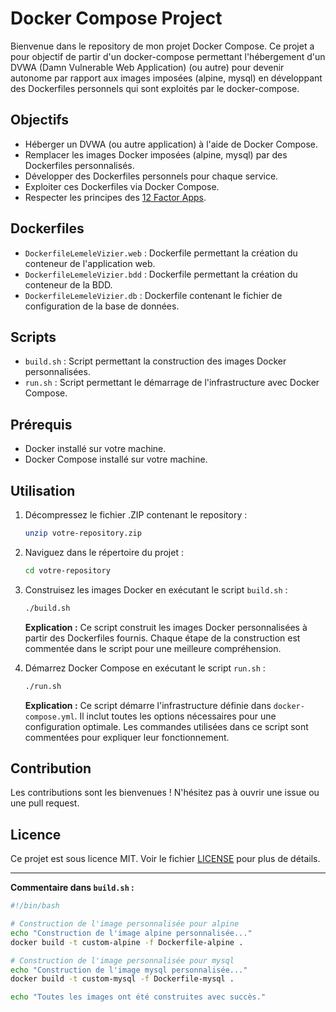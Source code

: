 # Docker Compose Project

Bienvenue dans le repository de mon projet Docker Compose. Ce projet a pour objectif de partir d'un docker-compose permettant l'hébergement d'un DVWA (Damn Vulnerable Web Application) (ou autre) pour devenir autonome par rapport aux images imposées (alpine, mysql) en développant des Dockerfiles personnels qui sont exploités par le docker-compose.

## Objectifs

- Héberger un DVWA (ou autre application) à l'aide de Docker Compose.
- Remplacer les images Docker imposées (alpine, mysql) par des Dockerfiles personnalisés.
- Développer des Dockerfiles personnels pour chaque service.
- Exploiter ces Dockerfiles via Docker Compose.
- Respecter les principes des [12 Factor Apps](https://12factor.net/).

## Dockerfiles

- `DockerfileLemeleVizier.web` : Dockerfile permettant la création du conteneur de l'application web.
- `DockerfileLemeleVizier.bdd` : Dockerfile permettant la création du conteneur de la BDD.
- `DockerfileLemeleVizier.db` : Dockerfile contenant le fichier de configuration de la base de données.

## Scripts

- `build.sh` : Script permettant la construction des images Docker personnalisées.
- `run.sh` : Script permettant le démarrage de l'infrastructure avec Docker Compose.

## Prérequis

- Docker installé sur votre machine.
- Docker Compose installé sur votre machine.

## Utilisation

1. Décompressez le fichier .ZIP contenant le repository :
    ```sh
    unzip votre-repository.zip
    ```
2. Naviguez dans le répertoire du projet :
    ```sh
    cd votre-repository
    ```
3. Construisez les images Docker en exécutant le script `build.sh` :
    ```sh
    ./build.sh
    ```
    **Explication :** Ce script construit les images Docker personnalisées à partir des Dockerfiles fournis. Chaque étape de la construction est commentée dans le script pour une meilleure compréhension.

4. Démarrez Docker Compose en exécutant le script `run.sh` :
    ```sh
    ./run.sh
    ```
    **Explication :** Ce script démarre l'infrastructure définie dans `docker-compose.yml`. Il inclut toutes les options nécessaires pour une configuration optimale. Les commandes utilisées dans ce script sont commentées pour expliquer leur fonctionnement.

## Contribution

Les contributions sont les bienvenues ! N'hésitez pas à ouvrir une issue ou une pull request.

## Licence

Ce projet est sous licence MIT. Voir le fichier [LICENSE](LICENSE) pour plus de détails.

---

**Commentaire dans `build.sh` :**
```sh
#!/bin/bash

# Construction de l'image personnalisée pour alpine
echo "Construction de l'image alpine personnalisée..."
docker build -t custom-alpine -f Dockerfile-alpine .

# Construction de l'image personnalisée pour mysql
echo "Construction de l'image mysql personnalisée..."
docker build -t custom-mysql -f Dockerfile-mysql .

echo "Toutes les images ont été construites avec succès."
